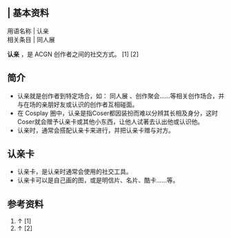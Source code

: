 |  **基本资料**  
---  
用语名称  |  认亲   
相关条目  |  同人展   
  
**认亲** ，是  ACGN  创作者之间的社交方式。  [1]  [2]

##  简介

  * 认亲就是创作者到特定场合，如：  同人展  、创作聚会……等相关创作场合，并与在场的亲朋好友或认识的创作者互相碰面。 
  * 在  Cosplay  圈中，认亲是指Coser都因装扮而难以分辨其长相及身分，这时Coser就会赠予认亲卡或其他小东西，让他人试著去认出他或认识他。 
  * 认亲时，通常会搭配认亲卡来进行，并把认亲卡赠与对方。 

##  认亲卡

  * 认亲卡，是认亲时通常会使用的社交工具。 
  * 认亲卡可以是自己画的图，或是明信片、名片、酷卡……等。 

##  参考资料

  1. ↑  [1] 
  2. ↑  [2] 

